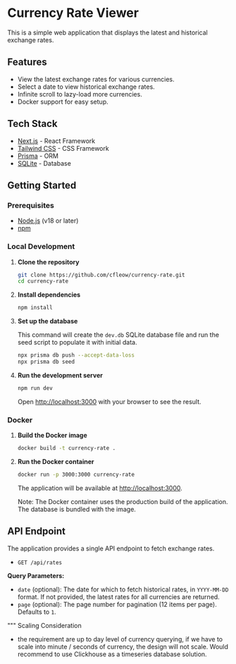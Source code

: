 # Currency Rate Viewer

This is a simple web application that displays the latest and historical exchange rates.

## Features

- View the latest exchange rates for various currencies.
- Select a date to view historical exchange rates.
- Infinite scroll to lazy-load more currencies.
- Docker support for easy setup.

## Tech Stack

- [Next.js](https://nextjs.org/) - React Framework
- [Tailwind CSS](https://tailwindcss.com/) - CSS Framework
- [Prisma](https://www.prisma.io/) - ORM
- [SQLite](https://www.sqlite.org/index.html) - Database

## Getting Started

### Prerequisites

- [Node.js](https://nodejs.org/en/) (v18 or later)
- [npm](https://www.npmjs.com/)

### Local Development

1.  **Clone the repository**

    ```bash
    git clone https://github.com/cfleow/currency-rate.git
    cd currency-rate
    ```

2.  **Install dependencies**

    ```bash
    npm install
    ```

3.  **Set up the database**

    This command will create the `dev.db` SQLite database file and run the seed script to populate it with initial data.

    ```bash
    npx prisma db push --accept-data-loss
    npx prisma db seed
    ```

4.  **Run the development server**

    ```bash
    npm run dev
    ```

    Open [http://localhost:3000](http://localhost:3000) with your browser to see the result.

### Docker

1. **Build the Docker image**

   ```bash
   docker build -t currency-rate .
   ```

2. **Run the Docker container**

   ```bash
   docker run -p 3000:3000 currency-rate
   ```

   The application will be available at [http://localhost:3000](http://localhost:3000).

   Note: The Docker container uses the production build of the application. The database is bundled with the image.

## API Endpoint

The application provides a single API endpoint to fetch exchange rates.

- `GET /api/rates`

**Query Parameters:**

- `date` (optional): The date for which to fetch historical rates, in `YYYY-MM-DD` format. If not provided, the latest rates for all currencies are returned.
- `page` (optional): The page number for pagination (12 items per page). Defaults to `1`.

"""
Scaling Consideration

- the requirement are up to day level of currency querying, if we have to scale into minute / seconds of currency, the design will not scale. Would recommend to use Clickhouse as a timeseries database solution.

